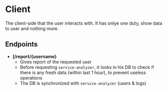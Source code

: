 # Client

The client-side that the user interacts with. It has onlye one duty, show data to user and nothing more.

## Endpoints

- **[/report/{username}**
	- Gives report of the requested user
	- Before requesting `service-analyzer`, it looks in his DB to check if there is any fresh data (within last 1 hour), to prevent useless operations
	- The DB is synchronized with `service-analyzer` (users & logs)